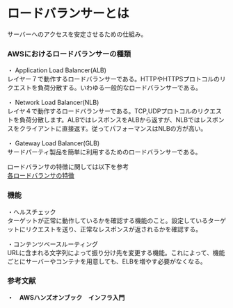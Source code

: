 # ロードバランサーとは
サーバーへのアクセスを安定させるための仕組み。

### AWSにおけるロードバランサーの種類
・ Application  Load Balancer(ALB) </br>
レイヤー７で動作するロードバランサーである。HTTPやHTTPSプロトコルのリクエストを負荷分散する。いわゆる一般的なロードバランサーである。

・ Network Load Balancer(NLB) </br>
レイヤ４で動作するロードバランサーである。TCP,UDPプロトコルのリクエストを負荷分散します。ALBではレスポンスをALBから返すが、NLBではレスポンスをクライアントに直接返す。従ってパフォーマンスはNLBの方が高い。

・ Gateway Load Balancer(GLB) </br>
サードパーティ製品を簡単に利用するためのロードバランサーである。

ロードバランサの特徴に関しては以下を参考 </br>
[各ロードバランサの特徴](https://aws.amazon.com/jp/elasticloadbalancing/features/?nc=sn&loc=2&dn=1)

### 機能
・ヘルスチェック </br>
ターゲットが正常に動作しているかを確認する機能のこと。設定しているターゲットにリクエストを送り、正常なレスポンスが返されるかを確認する。

・コンテンツベースルーティング</br>
URLに含まれる文字列によって振り分け先を変更する機能。これによって、機能ごとにサーバーやコンテナを用意しても、ELBを増やす必要がなくなる。






### 参考文献 
**・　AWSハンズオンブック　インフラ入門**
